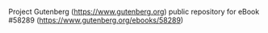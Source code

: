 Project Gutenberg (https://www.gutenberg.org) public repository for
eBook #58289 (https://www.gutenberg.org/ebooks/58289)
